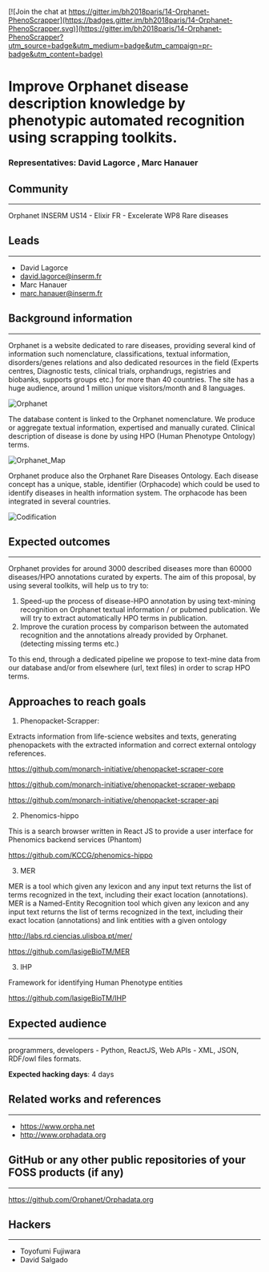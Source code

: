 [![Join the chat at https://gitter.im/bh2018paris/14-Orphanet-PhenoScrapper](https://badges.gitter.im/bh2018paris/14-Orphanet-PhenoScrapper.svg)](https://gitter.im/bh2018paris/14-Orphanet-PhenoScrapper?utm_source=badge&utm_medium=badge&utm_campaign=pr-badge&utm_content=badge)

# Improve Orphanet disease description knowledge by phenotypic automated recognition using scrapping toolkits.

### Representatives:  David Lagorce , Marc Hanauer

## Community
---

Orphanet INSERM US14 - Elixir FR - Excelerate WP8 Rare diseases

## Leads
---
- David Lagorce
- david.lagorce@inserm.fr
- Marc Hanauer
- marc.hanauer@inserm.fr

## Background information
---
Orphanet is a website dedicated to rare diseases, providing several kind of information such nomenclature, classifications, textual information, disorders/genes relations and also dedicated resources in the field (Experts centres, Diagnostic tests, clinical trials, orphandrugs, registries and biobanks, supports groups etc.) for more than 40 countries. 
The site has a huge audience, around 1 million unique visitors/month and 8 languages.

![Orphanet](https://github.com/elixir-europe/BioHackathon/raw/master/interoperability/Development%20of%20a%20catalog%20of%20federated%20SPARQL%20queries%20in%20the%20field%20of%20Rare%20Diseases/images/Orphanet.png)

The database content is linked to the Orphanet nomenclature. We produce or aggregate textual information, expertised and manually curated. Clinical description of disease is done by using HPO (Human Phenotype Ontology) terms. 

![Orphanet_Map](https://github.com/elixir-europe/BioHackathon/raw/master/interoperability/Development%20of%20a%20catalog%20of%20federated%20SPARQL%20queries%20in%20the%20field%20of%20Rare%20Diseases/images/ORPHANET-map.png)

 Orphanet produce also the Orphanet Rare Diseases Ontology. Each disease concept has a unique, stable, identifier (Orphacode) which could be used to identify diseases in health information system. The orphacode has been integrated in several countries.

![Codification](https://raw.githubusercontent.com/elixir-europe/BioHackathon/master/interoperability/Development%20of%20a%20catalog%20of%20federated%20SPARQL%20queries%20in%20the%20field%20of%20Rare%20Diseases/images/map-codificationOrpha2018.jpg)
## Expected outcomes
---

Orphanet provides for around 3000 described diseases more than 60000 diseases/HPO annotations curated by experts.
The aim of this proposal, by using several toolkits, will help us to try to: 
1) Speed-up the process of disease-HPO annotation by using text-mining recognition on Orphanet textual information / or pubmed publication. We will try to extract automatically HPO terms in publication.
2) Improve the curation process by comparison between the automated recognition and the annotations already provided by Orphanet. (detecting missing terms etc.)

To this end, through a dedicated pipeline we propose to text-mine data from our database and/or from elsewhere (url, text files) in order to scrap HPO terms.

## Approaches to reach goals

1) Phenopacket-Scrapper:

Extracts information from life-science websites and texts, generating phenopackets with the extracted information and correct external ontology references.

https://github.com/monarch-initiative/phenopacket-scraper-core

https://github.com/monarch-initiative/phenopacket-scraper-webapp

https://github.com/monarch-initiative/phenopacket-scraper-api


2) Phenomics-hippo

This is a search browser written in React JS to provide a user interface for Phenomics backend services (Phantom)

https://github.com/KCCG/phenomics-hippo

3) MER

MER is a tool which given any lexicon and any input text returns the list of terms recognized in the text, including their exact location (annotations). MER is a Named-Entity Recognition tool which given any lexicon and any input text returns the list of terms recognized in the text, including their exact location (annotations) and link entities with a given ontology 

http://labs.rd.ciencias.ulisboa.pt/mer/

https://github.com/lasigeBioTM/MER


3) IHP

Framework for identifying Human Phenotype entities

https://github.com/lasigeBioTM/IHP

## Expected audience
---

programmers, developers - Python, ReactJS, Web APIs - XML, JSON, RDF/owl files formats.

**Expected hacking days**: 4 days

## Related works and references
---

- https://www.orpha.net
- http://www.orphadata.org

## GitHub or any other public repositories of your FOSS products (if any)
---

https://github.com/Orphanet/Orphadata.org

## Hackers
---
- Toyofumi Fujiwara
- David Salgado

